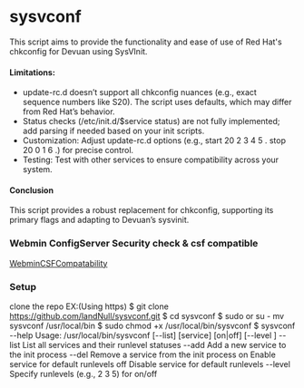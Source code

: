 # sysvconf
This script aims to provide the functionality and ease of use of Red Hat's chkconfig for Devuan using SysVInit.

#### Limitations:
- update-rc.d doesn’t support all chkconfig nuances (e.g., exact sequence numbers like S20). The script uses defaults, which may differ from Red Hat’s behavior.
- Status checks (/etc/init.d/$service status) are not fully implemented; add parsing if needed based on your init scripts.
- Customization: Adjust update-rc.d options (e.g., start 20 2 3 4 5 . stop 20 0 1 6 .) for precise control.
- Testing: Test with other services to ensure compatibility across your system.
#### Conclusion
This script provides a robust replacement for chkconfig, supporting its primary flags and adapting to Devuan’s sysvinit. 
### Webmin ConfigServer Security check & csf compatible
 [WebminCSFCompatability](WebminCSFCompatability.md)

### Setup
clone the repo
EX:(Using https) 
$ git clone https://github.com/landNull/sysvconf.git
$ cd sysvconf
$ sudo or su - mv sysvconf /usr/local/bin
$ sudo chmod +x /usr/local/bin/sysvconf
$ sysvconf --help
Usage: /usr/local/bin/sysvconf [--list] [service] [on|off] [--level <levels>]
  --list           List all services and their runlevel statuses
  --add <service>  Add a new service to the init process
  --del <service>  Remove a service from the init process
  <service> on     Enable service for default runlevels
  <service> off    Disable service for default runlevels
  --level <levels> Specify runlevels (e.g., 2 3 5) for on/off
